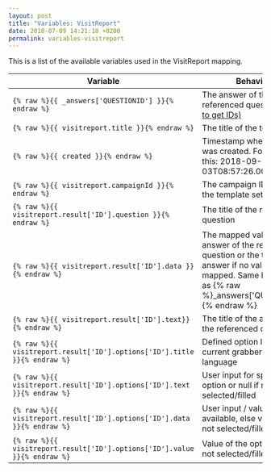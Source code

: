 ```yaml
---
layout: post
title: "Variables: VisitReport"
date: 2018-07-09 14:21:18 +0200
permalink: variables-visitreport
---
```

This is a list of the available variables used in the VisitReport mapping.

| Variable                       | Behaviour                             |
|--------------------------------|---------------------------------------|
| `{% raw %}{{ _answers['QUESTIONID'] }}{% endraw %}` | The answer of the referenced question [(How to get IDs)](http://mapping.snapaddy.com/mappinghelper) |
| `{% raw %}{{ visitreport.title }}{% endraw %}` | The title of the template |
| `{% raw %}{{ created }}{% endraw %}` | Timestamp when the report was created. Form is like this: 2018-09-03T08:57:26.000Z |
| `{% raw %}{{ visitreport.campaignId }}{% endraw %}` | The campaign ID entered in the template settings |
| `{% raw %}{{ visitreport.result['ID'].question }}{% endraw %}` | The title of the referenced question |
| `{% raw %}{{ visitreport.result['ID'].data }}{% endraw %}` | The mapped value of the answer of the referenced question or the title of the answer if no value is mapped. Same behaviour as {% raw %}_answers['QUESTIONID']{% endraw %} |
| `{% raw %}{{ visitreport.result['ID'].text}}{% endraw %}` | The title of the answer of the referenced question |
| `{% raw %}{{ visitreport.result['ID'].options['ID'].title }}{% endraw %}` | Defined option label in current grabber / export language |
| `{% raw %}{{ visitreport.result['ID'].options['ID'].text }}{% endraw %}` | User input for specific option or null if not selected/filled |
| `{% raw %}{{ visitreport.result['ID'].options['ID'].data }}{% endraw %}` | User input / value if available, else value. Null if not selected/filled |
| `{% raw %}{{ visitreport.result['ID'].options['ID'].value }}{% endraw %}` | Value of the option, null if not selected/filled |
